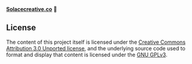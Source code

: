 **[Solacecreative.co](https://solacecreative.co/)** :movie_camera:

## License

The content of this project itself is licensed under the [Creative Commons Attribution 3.0 Unported license](https://creativecommons.org/licenses/by/3.0/), and the underlying source code used to format and display that content is licensed under the [GNU GPLv3](LICENSE.md).
